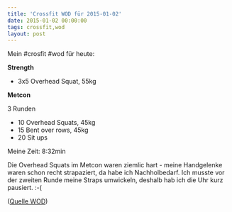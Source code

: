 ```yaml
---
title: 'Crossfit WOD für 2015-01-02'
date: 2015-01-02 00:00:00 
tags: crossfit,wod
layout: post
---
```

Mein #crosfit #wod für heute:

**Strength**

* 3x5 Overhead Squat, 55kg

**Metcon**

3 Runden

* 10 Overhead Squats, 45kg
* 15 Bent over rows, 45kg
* 20 Sit ups

Meine Zeit: 8:32min

Die Overhead Squats im Metcon waren ziemlic hart - meine Handgelenke waren schon recht strapaziert, da habe ich Nachholbedarf. Ich musste vor der zweiten Runde meine Straps umwickeln, deshalb hab ich die Uhr kurz pausiert. :-(

([Quelle WOD][0])

[0]: http://www.crossfithh.de/workouts--news/workout-friday48

